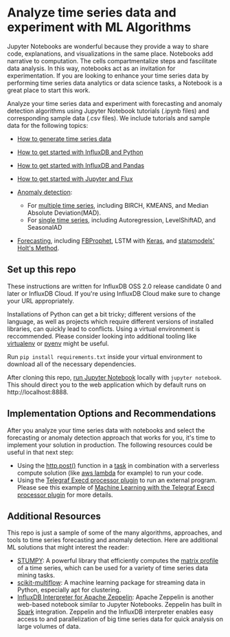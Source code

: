 # Analyze time series data and experiment with ML Algorithms

Jupyter Notebooks are wonderful because they provide a way to share code, explanations, and visualizations in the same place. Notebooks add narrative to computation. The cells compartmentalize steps and fascilitate data analysis. In this way, notebooks act as an invitation for experimentation. If you are looking to enhance your time series data by performing time series data analytics or data science tasks, a Notebook is a great place to start this work. 

Analyze your time series data and experiment with forecasting and anomaly detection algorithms using Jupyter Notebook tutorials (.ipynb files) and corresponding sample data (.csv files). We include tutorials and sample data for the following topics:

- [How to generate time series data](Generate_Time_Series.ipynb)
- [How to get started with InfluxDB and Python](Getting_Started_with_InfluxDB_and_Python.ipynb)
- [How to get started with InfluxDB and Pandas](Getting_Started_with_InfluxDB_and_Pandas.ipynb)
- [How to get started with Jupyter and Flux](Getting_Started_with_Jupyter_and_Flux.ipynb)

- [Anomaly detection](/Anomaly_Detection):
  - For [multiple time series](/Anomaly_Detection/Multiple_time_series), including BIRCH, KMEANS, and Median Absolute Deviation(MAD).
  - For [single time series](/Anomaly_Detection/Single_time_series), including Autoregression, LevelShiftAD, and SeasonalAD

- [Forecasting](/Forecasting), including [FBProphet](https://facebook.github.io/prophet/), LSTM with [Keras](https://keras.io/), and [statsmodels' Holt's Method](https://www.statsmodels.org/stable/examples/notebooks/generated/exponential_smoothing.html#Holt's-Method). 
 

## Set up this repo

These instructions are written for InfluxDB OSS 2.0 release candidate 0 and later or InfluxDB Cloud. If you're using InfluxDB Cloud make sure to change your URL appropriately.  

Installations of Python can get a bit tricky; different versions of the language, as well as projects which require different versions of installed libraries, can quickly lead to conflicts. Using a virtual environment is reccommended. Please consider looking into additional tooling like [virtualenv](https://pypi.python.org/pypi/virtualenv) or [pyenv](https://github.com/pyenv/pyenv) might be useful.

Run `pip install requirements.txt` inside your virtual environment to download all of the necessary dependencies. 

After cloning this repo, [run Jupyter Notebook](https://jupyter.readthedocs.io/en/latest/running.html) locally with `jupyter notebook`. This should direct you to the web application which by default runs on http://localhost:8888. 


## Implementation Options and Recommendations 

After you analyze your time series data with notebooks and select the forecasting or anomaly detection approach that works for you, it's time to implement your solution in production. The following resources could be useful in that next step: 
- Using the [http.post()](https://docs.influxdata.com/influxdb/v2.0/reference/flux/stdlib/http/post/) function in a [task](https://docs.influxdata.com/influxdb/v2.0/process-data/manage-tasks/) in combination with a serverless compute solution (like [aws lambda](https://aws.amazon.com/lambda/) for example) to run your code. 
- Using the [Telegraf Execd processor plugin](https://github.com/influxdata/telegraf/tree/master/plugins/processors/execd) to run an external program. Please see this example of [Machine Learning with the Telegraf Execd processor plugin](https://github.com/influxdata/tg-brew-anomaly) for more details. 

## Additional Resources 

This repo is just a sample of some of the many algorithms, approaches, and tools to time series forecasting and anomaly detection. Here are additional ML solutions that might interest the reader:

- [STUMPY](https://github.com/TDAmeritrade/stumpy): A powerful library that efficiently computes the [matrix profile](https://stumpy.readthedocs.io/en/latest/Tutorial_The_Matrix_Profile.html) of a time series, which can be used for a variety of time series data mining tasks.
- [scikit-multiflow](https://scikit-multiflow.github.io/): A machine learning package for streaming data in Python, especially apt for clustering. 
- [InfluxDB Interpreter for Apache Zeppelin](https://github.com/apache/zeppelin/tree/master/influxdb): Apache Zeppelin is another web-based notebook similar to Jupyter Notebooks. Zeppelin has built in [Spark](https://spark.apache.org/) integration. Zeppelin and the InfluxDB interpreter enables easy access to and parallelization of big time series data for quick analysis on large volumes of data. 